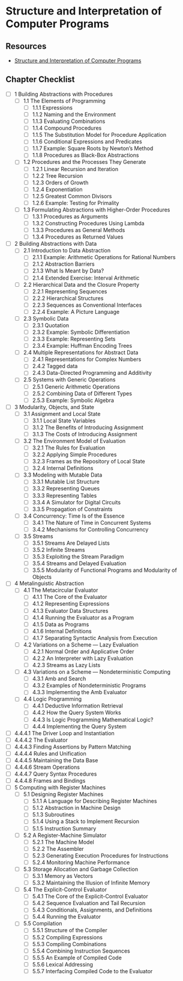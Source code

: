 Structure and Interpretation of Computer Programs
===

Resources
---

- [Structure and Interpretation of Computer Programs][1]

<!-- Links -->
[1]: https://sarabander.github.io/sicp/html/index.xhtml#SEC_Contents

<!-- Links end -->


Chapter Checklist
---

- [ ] 1 Building Abstractions with Procedures
    - [ ] 1.1 The Elements of Programming
        - [ ] 1.1.1 Expressions
        - [ ] 1.1.2 Naming and the Environment
        - [ ] 1.1.3 Evaluating Combinations
        - [ ] 1.1.4 Compound Procedures
        - [ ] 1.1.5 The Substitution Model for Procedure Application
        - [ ] 1.1.6 Conditional Expressions and Predicates
        - [ ] 1.1.7 Example: Square Roots by Newton’s Method
        - [ ] 1.1.8 Procedures as Black-Box Abstractions
    - [ ] 1.2 Procedures and the Processes They Generate
        - [ ] 1.2.1 Linear Recursion and Iteration
        - [ ] 1.2.2 Tree Recursion
        - [ ] 1.2.3 Orders of Growth
        - [ ] 1.2.4 Exponentiation
        - [ ] 1.2.5 Greatest Common Divisors
        - [ ] 1.2.6 Example: Testing for Primality
    - [ ] 1.3 Formulating Abstractions with Higher-Order Procedures
        - [ ] 1.3.1 Procedures as Arguments
        - [ ] 1.3.2 Constructing Procedures Using Lambda
        - [ ] 1.3.3 Procedures as General Methods
        - [ ] 1.3.4 Procedures as Returned Values
- [ ] 2 Building Abstractions with Data
    - [ ] 2.1 Introduction to Data Abstraction
        - [ ] 2.1.1 Example: Arithmetic Operations for Rational Numbers
        - [ ] 2.1.2 Abstraction Barriers
        - [ ] 2.1.3 What Is Meant by Data?
        - [ ] 2.1.4 Extended Exercise: Interval Arithmetic
    - [ ] 2.2 Hierarchical Data and the Closure Property
        - [ ] 2.2.1 Representing Sequences
        - [ ] 2.2.2 Hierarchical Structures
        - [ ] 2.2.3 Sequences as Conventional Interfaces
        - [ ] 2.2.4 Example: A Picture Language
    - [ ] 2.3 Symbolic Data
        - [ ] 2.3.1 Quotation
        - [ ] 2.3.2 Example: Symbolic Differentiation
        - [ ] 2.3.3 Example: Representing Sets
        - [ ] 2.3.4 Example: Huffman Encoding Trees
    - [ ] 2.4 Multiple Representations for Abstract Data
        - [ ] 2.4.1 Representations for Complex Numbers
        - [ ] 2.4.2 Tagged data
        - [ ] 2.4.3 Data-Directed Programming and Additivity
    - [ ] 2.5 Systems with Generic Operations
        - [ ] 2.5.1 Generic Arithmetic Operations
        - [ ] 2.5.2 Combining Data of Different Types
        - [ ] 2.5.3 Example: Symbolic Algebra
- [ ] 3 Modularity, Objects, and State
    - [ ] 3.1 Assignment and Local State
        - [ ] 3.1.1 Local State Variables
        - [ ] 3.1.2 The Benefits of Introducing Assignment
        - [ ] 3.1.3 The Costs of Introducing Assignment
    - [ ] 3.2 The Environment Model of Evaluation
        - [ ] 3.2.1 The Rules for Evaluation
        - [ ] 3.2.2 Applying Simple Procedures
        - [ ] 3.2.3 Frames as the Repository of Local State
        - [ ] 3.2.4 Internal Definitions
    - [ ] 3.3 Modeling with Mutable Data
        - [ ] 3.3.1 Mutable List Structure
        - [ ] 3.3.2 Representing Queues
        - [ ] 3.3.3 Representing Tables
        - [ ] 3.3.4 A Simulator for Digital Circuits
        - [ ] 3.3.5 Propagation of Constraints
    - [ ] 3.4 Concurrency: Time Is of the Essence
        - [ ] 3.4.1 The Nature of Time in Concurrent Systems
        - [ ] 3.4.2 Mechanisms for Controlling Concurrency
    - [ ] 3.5 Streams
        - [ ] 3.5.1 Streams Are Delayed Lists
        - [ ] 3.5.2 Infinite Streams
        - [ ] 3.5.3 Exploiting the Stream Paradigm
        - [ ] 3.5.4 Streams and Delayed Evaluation
        - [ ] 3.5.5 Modularity of Functional Programs and Modularity of Objects
- [ ] 4 Metalinguistic Abstraction
    - [ ] 4.1 The Metacircular Evaluator
        - [ ] 4.1.1 The Core of the Evaluator
        - [ ] 4.1.2 Representing Expressions
        - [ ] 4.1.3 Evaluator Data Structures
        - [ ] 4.1.4 Running the Evaluator as a Program
        - [ ] 4.1.5 Data as Programs
        - [ ] 4.1.6 Internal Definitions
        - [ ] 4.1.7 Separating Syntactic Analysis from Execution
    - [ ] 4.2 Variations on a Scheme — Lazy Evaluation
        - [ ] 4.2.1 Normal Order and Applicative Order
        - [ ] 4.2.2 An Interpreter with Lazy Evaluation
        - [ ] 4.2.3 Streams as Lazy Lists
    - [ ] 4.3 Variations on a Scheme — Nondeterministic Computing
        - [ ] 4.3.1 Amb and Search
        - [ ] 4.3.2 Examples of Nondeterministic Programs
        - [ ] 4.3.3 Implementing the Amb Evaluator
    - [ ] 4.4 Logic Programming
        - [ ] 4.4.1 Deductive Information Retrieval
        - [ ] 4.4.2 How the Query System Works
        - [ ] 4.4.3 Is Logic Programming Mathematical Logic?
        - [ ] 4.4.4 Implementing the Query System
- [ ] 4.4.4.1 The Driver Loop and Instantiation
- [ ] 4.4.4.2 The Evaluator
- [ ] 4.4.4.3 Finding Assertions by Pattern Matching
- [ ] 4.4.4.4 Rules and Unification
- [ ] 4.4.4.5 Maintaining the Data Base
- [ ] 4.4.4.6 Stream Operations
- [ ] 4.4.4.7 Query Syntax Procedures
- [ ] 4.4.4.8 Frames and Bindings
- [ ] 5 Computing with Register Machines
    - [ ] 5.1 Designing Register Machines
        - [ ] 5.1.1 A Language for Describing Register Machines
        - [ ] 5.1.2 Abstraction in Machine Design
        - [ ] 5.1.3 Subroutines
        - [ ] 5.1.4 Using a Stack to Implement Recursion
        - [ ] 5.1.5 Instruction Summary
    - [ ] 5.2 A Register-Machine Simulator
        - [ ] 5.2.1 The Machine Model
        - [ ] 5.2.2 The Assembler
        - [ ] 5.2.3 Generating Execution Procedures for Instructions
        - [ ] 5.2.4 Monitoring Machine Performance
    - [ ] 5.3 Storage Allocation and Garbage Collection
        - [ ] 5.3.1 Memory as Vectors
        - [ ] 5.3.2 Maintaining the Illusion of Infinite Memory
    - [ ] 5.4 The Explicit-Control Evaluator
        - [ ] 5.4.1 The Core of the Explicit-Control Evaluator
        - [ ] 5.4.2 Sequence Evaluation and Tail Recursion
        - [ ] 5.4.3 Conditionals, Assignments, and Definitions
        - [ ] 5.4.4 Running the Evaluator
    - [ ] 5.5 Compilation
        - [ ] 5.5.1 Structure of the Compiler
        - [ ] 5.5.2 Compiling Expressions
        - [ ] 5.5.3 Compiling Combinations
        - [ ] 5.5.4 Combining Instruction Sequences
        - [ ] 5.5.5 An Example of Compiled Code
        - [ ] 5.5.6 Lexical Addressing
        - [ ] 5.5.7 Interfacing Compiled Code to the Evaluator
